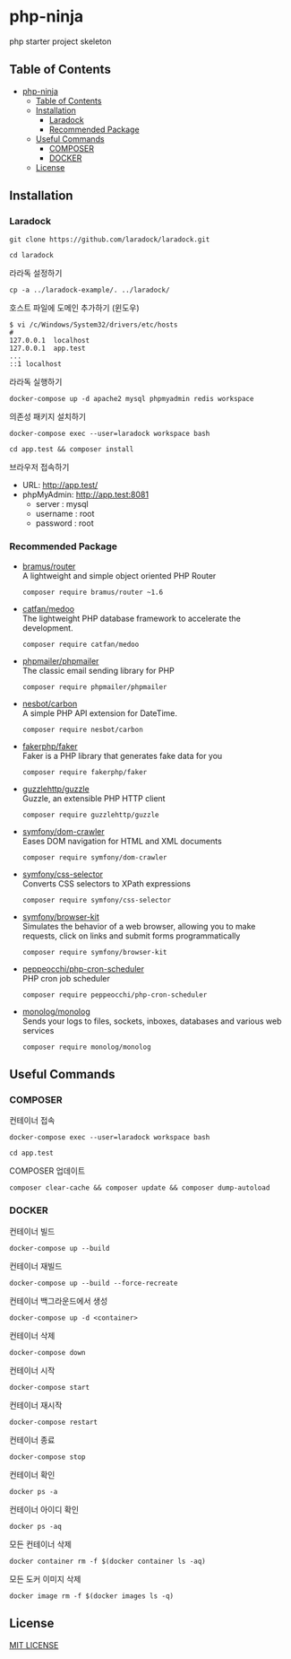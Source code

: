 # php-ninja

php starter project skeleton

## Table of Contents

- [php-ninja](#php-ninja)
  - [Table of Contents](#table-of-contents)
  - [Installation](#installation)
    - [Laradock](#laradock)
    - [Recommended Package](#recommended-package)
  - [Useful Commands](#useful-commands)
    - [COMPOSER](#composer)
    - [DOCKER](#docker)
  - [License](#license)

## Installation

### Laradock

```shell
git clone https://github.com/laradock/laradock.git
```

```shell
cd laradock
```

라라독 설정하기

```shell
cp -a ../laradock-example/. ../laradock/
```

호스트 파일에 도메인 추가하기 (윈도우)

```shell
$ vi /c/Windows/System32/drivers/etc/hosts
#
127.0.0.1  localhost
127.0.0.1  app.test
...
::1 localhost
```

라라독 실행하기

```shell
docker-compose up -d apache2 mysql phpmyadmin redis workspace
```

의존성 패키지 설치하기

```shell
docker-compose exec --user=laradock workspace bash
```

```shell
cd app.test && composer install
```

브라우저 접속하기

- URL: <http://app.test/>
- phpMyAdmin: <http://app.test:8081>
  - server : mysql
  - username : root
  - password : root

### Recommended Package

- [bramus/router](https://github.com/bramus/router)  
  A lightweight and simple object oriented PHP Router

  ```shell
  composer require bramus/router ~1.6
  ```

- [catfan/medoo](https://github.com/catfan/Medoo)  
  The lightweight PHP database framework to accelerate the development.

  ```shell
  composer require catfan/medoo
  ```

- [phpmailer/phpmailer](https://github.com/PHPMailer/PHPMailer)  
  The classic email sending library for PHP

  ```shell
  composer require phpmailer/phpmailer
  ```

- [nesbot/carbon](https://github.com/briannesbitt/Carbon)  
  A simple PHP API extension for DateTime.

  ```shell
  composer require nesbot/carbon
  ```

- [fakerphp/faker](https://github.com/FakerPHP/Faker)  
  Faker is a PHP library that generates fake data for you

  ```shell
  composer require fakerphp/faker
  ```

- [guzzlehttp/guzzle](https://github.com/guzzle/guzzle)  
  Guzzle, an extensible PHP HTTP client

  ```shell
  composer require guzzlehttp/guzzle
  ```

- [symfony/dom-crawler](https://github.com/symfony/dom-crawler)  
  Eases DOM navigation for HTML and XML documents

  ```shell
  composer require symfony/dom-crawler
  ```

- [symfony/css-selector](https://github.com/symfony/css-selector)  
  Converts CSS selectors to XPath expressions

  ```shell
  composer require symfony/css-selector
  ```

- [symfony/browser-kit](https://github.com/symfony/browser-kit)  
  Simulates the behavior of a web browser, allowing you to make requests, click on links and submit forms programmatically

  ```shell
  composer require symfony/browser-kit
  ```

- [peppeocchi/php-cron-scheduler](https://github.com/peppeocchi/php-cron-scheduler)  
  PHP cron job scheduler

  ```shell
  composer require peppeocchi/php-cron-scheduler
  ```

- [monolog/monolog](https://github.com/Seldaek/monolog)  
  Sends your logs to files, sockets, inboxes, databases and various web services

  ```shell
  composer require monolog/monolog
  ```

## Useful Commands

### COMPOSER

컨테이너 접속

```shell
docker-compose exec --user=laradock workspace bash
```

```shell
cd app.test
```

COMPOSER 업데이트

```shell
composer clear-cache && composer update && composer dump-autoload
```

### DOCKER

컨테이너 빌드

```shell
docker-compose up --build
```

컨테이너 재빌드

```shell
docker-compose up --build --force-recreate
```

컨테이너 백그라운드에서 생성

```shell
docker-compose up -d <container>
```

컨테이너 삭제

```shell
docker-compose down
```

컨테이너 시작

```shell
docker-compose start
```

컨테이너 재시작

```shell
docker-compose restart
```

컨테이너 종료

```shell
docker-compose stop
```

컨테이너 확인

```shell
docker ps -a
```

컨테이너 아이디 확인

```shell
docker ps -aq
```

모든 컨테이너 삭제

```shell
docker container rm -f $(docker container ls -aq)
```

모든 도커 이미지 삭제

```shell
docker image rm -f $(docker images ls -q)
```

## License

[MIT LICENSE](LICENSE)